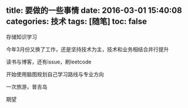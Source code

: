 title: 要做的一些事情
date: 2016-03-01 15:40:08
categories: 技术
tags: [随笔]
toc: false
---

存储知识学习

今年3月份又换了工作，还是坚持技术为主，技术和业务相结合并行提升

读书与博客，还有issue，刷leetcode

开始使用脑图规划自己学习路线与专业方向

一次旅游，普吉岛

期望
